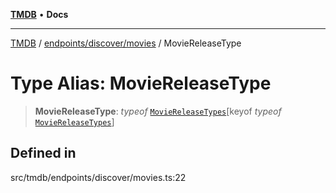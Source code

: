 [**TMDB**](../../../../README.md) • **Docs**

***

[TMDB](../../../../README.md) / [endpoints/discover/movies](../README.md) / MovieReleaseType

# Type Alias: MovieReleaseType

> **MovieReleaseType**: *typeof* [`MovieReleaseTypes`](../variables/MovieReleaseTypes.md)\[keyof *typeof* [`MovieReleaseTypes`](../variables/MovieReleaseTypes.md)\]

## Defined in

src/tmdb/endpoints/discover/movies.ts:22
